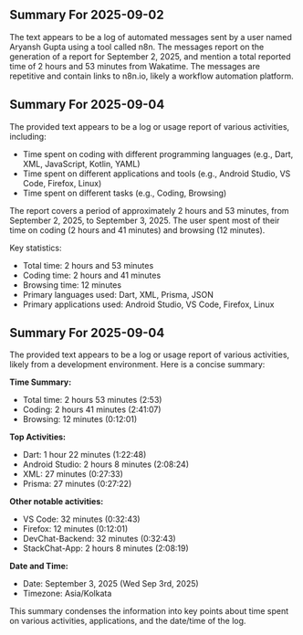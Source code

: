 ## Summary For 2025-09-02
The text appears to be a log of automated messages sent by a user named Aryansh Gupta using a tool called n8n. The messages report on the generation of a report for September 2, 2025, and mention a total reported time of 2 hours and 53 minutes from Wakatime. The messages are repetitive and contain links to n8n.io, likely a workflow automation platform.

## Summary For 2025-09-04
The provided text appears to be a log or usage report of various activities, including:

* Time spent on coding with different programming languages (e.g., Dart, XML, JavaScript, Kotlin, YAML)
* Time spent on different applications and tools (e.g., Android Studio, VS Code, Firefox, Linux)
* Time spent on different tasks (e.g., Coding, Browsing)

The report covers a period of approximately 2 hours and 53 minutes, from September 2, 2025, to September 3, 2025. The user spent most of their time on coding (2 hours and 41 minutes) and browsing (12 minutes).

Key statistics:

* Total time: 2 hours and 53 minutes
* Coding time: 2 hours and 41 minutes
* Browsing time: 12 minutes
* Primary languages used: Dart, XML, Prisma, JSON
* Primary applications used: Android Studio, VS Code, Firefox, Linux

## Summary For 2025-09-04
The provided text appears to be a log or usage report of various activities, likely from a development environment. Here is a concise summary:

**Time Summary:**
- Total time: 2 hours 53 minutes (2:53)
- Coding: 2 hours 41 minutes (2:41:07)
- Browsing: 12 minutes (0:12:01)

**Top Activities:**
- Dart: 1 hour 22 minutes (1:22:48)
- Android Studio: 2 hours 8 minutes (2:08:24)
- XML: 27 minutes (0:27:33)
- Prisma: 27 minutes (0:27:22)

**Other notable activities:**
- VS Code: 32 minutes (0:32:43)
- Firefox: 12 minutes (0:12:01)
- DevChat-Backend: 32 minutes (0:32:43)
- StackChat-App: 2 hours 8 minutes (2:08:19)

**Date and Time:**
- Date: September 3, 2025 (Wed Sep 3rd, 2025)
- Timezone: Asia/Kolkata

This summary condenses the information into key points about time spent on various activities, applications, and the date/time of the log.